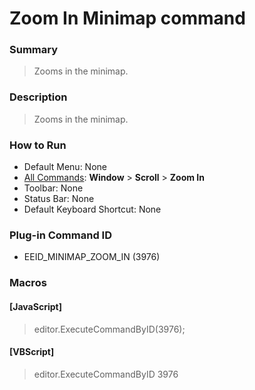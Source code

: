 # Zoom In Minimap command

### Summary

> Zooms in the minimap.

### Description

> Zooms in the minimap.

### How to Run

- Default Menu: None
- [All Commands](../tools/all_commands): **Window** \> **Scroll** \> **Zoom In**
- Toolbar: None
- Status Bar: None
- Default Keyboard Shortcut: None

### Plug-in Command ID

- EEID\_MINIMAP\_ZOOM\_IN (3976)

### Macros

#### \[JavaScript\]

> editor.ExecuteCommandByID(3976);

#### \[VBScript\]

> editor.ExecuteCommandByID 3976
